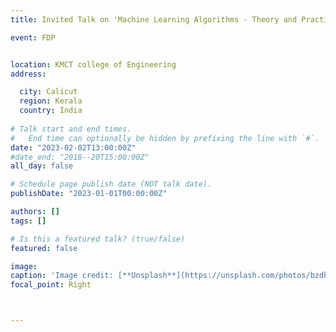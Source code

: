 ```yaml
---
title: Invited Talk on 'Machine Learning Algorithms - Theory and Practice' for Faculty Development Programme on Machine Learning and Cybersecurity

event: FDP


location: KMCT college of Engineering
address:

  city: Calicut
  region: Kerala
  country: India
 
# Talk start and end times.
#   End time can optionally be hidden by prefixing the line with `#`.
date: "2023-02-02T13:00:00Z"
#date_end: "2018--20T15:00:00Z"
all_day: false

# Schedule page publish date (NOT talk date).
publishDate: "2023-01-01T00:00:00Z"

authors: []
tags: []

# Is this a featured talk? (true/false)
featured: false

image: 
caption: 'Image credit: [**Unsplash**](https://unsplash.com/photos/bzdhc5b3Bxs)'
focal_point: Right



---
```



